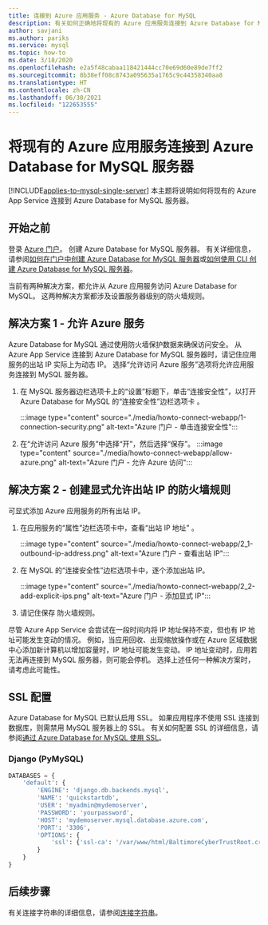 ```yaml
---
title: 连接到 Azure 应用服务 - Azure Database for MySQL
description: 有关如何正确地将现有的 Azure 应用服务连接到 Azure Database for MySQL 的说明
author: savjani
ms.author: pariks
ms.service: mysql
ms.topic: how-to
ms.date: 3/18/2020
ms.openlocfilehash: e2a5f48cabaa118421444cc70e69d60e89de7ff2
ms.sourcegitcommit: 8b38eff08c8743a095635a1765c9c44358340aa8
ms.translationtype: HT
ms.contentlocale: zh-CN
ms.lasthandoff: 06/30/2021
ms.locfileid: "122653555"
---
```

# <a name="connect-an-existing-azure-app-service-to-azure-database-for-mysql-server"></a>将现有的 Azure 应用服务连接到 Azure Database for MySQL 服务器

[!INCLUDE[applies-to-mysql-single-server](includes/applies-to-mysql-single-server.md)]
本主题将说明如何将现有的 Azure App Service 连接到 Azure Database for MySQL 服务器。

## <a name="before-you-begin"></a>开始之前
登录 [Azure 门户](https://portal.azure.com)。 创建 Azure Database for MySQL 服务器。 有关详细信息，请参阅[如何在门户中创建 Azure Database for MySQL 服务器](quickstart-create-mysql-server-database-using-azure-portal.md)或[如何使用 CLI 创建 Azure Database for MySQL 服务器](quickstart-create-mysql-server-database-using-azure-cli.md)。

当前有两种解决方案，都允许从 Azure 应用服务访问 Azure Database for MySQL。 这两种解决方案都涉及设置服务器级别的防火墙规则。

## <a name="solution-1---allow-azure-services"></a>解决方案 1 - 允许 Azure 服务
Azure Database for MySQL 通过使用防火墙保护数据来确保访问安全。 从 Azure App Service 连接到 Azure Database for MySQL 服务器时，请记住应用服务的出站 IP 实际上为动态 IP。 选择“允许访问 Azure 服务”选项将允许应用服务连接到 MySQL 服务器。

1. 在 MySQL 服务器边栏选项卡上的“设置”标题下，单击“连接安全性”，以打开 Azure Database for MySQL 的“连接安全性”边栏选项卡  。

   :::image type="content" source="./media/howto-connect-webapp/1-connection-security.png" alt-text="Azure 门户 - 单击连接安全性":::

2. 在“允许访问 Azure 服务”中选择“开”，然后选择“保存”。
   :::image type="content" source="./media/howto-connect-webapp/allow-azure.png" alt-text="Azure 门户 - 允许 Azure 访问":::

## <a name="solution-2---create-a-firewall-rule-to-explicitly-allow-outbound-ips"></a>解决方案 2 - 创建显式允许出站 IP 的防火墙规则
可显式添加 Azure 应用服务的所有出站 IP。

1. 在应用服务的“属性”边栏选项卡中，查看“出站 IP 地址”  。

   :::image type="content" source="./media/howto-connect-webapp/2_1-outbound-ip-address.png" alt-text="Azure 门户 - 查看出站 IP":::

2. 在 MySQL 的“连接安全性”边栏选项卡中，逐个添加出站 IP。

   :::image type="content" source="./media/howto-connect-webapp/2_2-add-explicit-ips.png" alt-text="Azure 门户 - 添加显式 IP":::

3. 请记住保存  防火墙规则。

尽管 Azure App Service 会尝试在一段时间内将 IP 地址保持不变，但也有 IP 地址可能发生变动的情况。 例如，当应用回收、出现缩放操作或在 Azure 区域数据中心添加新计算机以增加容量时，IP 地址可能发生变动。 IP 地址变动时，应用若无法再连接到 MySQL 服务器，则可能会停机。 选择上述任何一种解决方案时，请考虑此可能性。

## <a name="ssl-configuration"></a>SSL 配置
Azure Database for MySQL 已默认启用 SSL。 如果应用程序不使用 SSL 连接到数据库，则需禁用 MySQL 服务器上的 SSL。 有关如何配置 SSL 的详细信息，请参阅[通过 Azure Database for MySQL 使用 SSL](howto-configure-ssl.md)。

### <a name="django-pymysql"></a>Django (PyMySQL)
```python
DATABASES = {
    'default': {
        'ENGINE': 'django.db.backends.mysql',
        'NAME': 'quickstartdb',
        'USER': 'myadmin@mydemoserver',
        'PASSWORD': 'yourpassword',
        'HOST': 'mydemoserver.mysql.database.azure.com',
        'PORT': '3306',
        'OPTIONS': {
            'ssl': {'ssl-ca': '/var/www/html/BaltimoreCyberTrustRoot.crt.pem'}
        }
    }
}
```

## <a name="next-steps"></a>后续步骤
有关连接字符串的详细信息，请参阅[连接字符串](howto-connection-string.md)。
